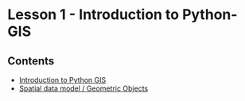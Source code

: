 # Lesson 1 - Introduction to Python-GIS

## Contents

- [Introduction to Python GIS](Lesson/Intro-Python-GIS.md)
- [Spatial data model / Geometric Objects](Lesson/Geometric-Objects.md)

